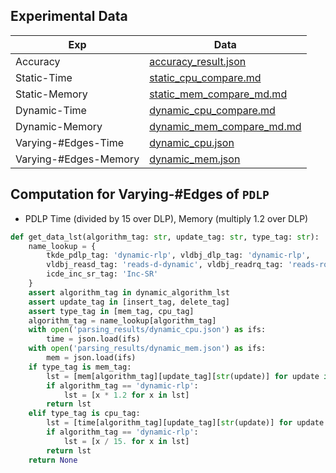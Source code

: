 ## Experimental Data

Exp | Data
--- | ---
Accuracy | [accuracy_result.json](accuracy_result.json)
Static-Time | [static_cpu_compare.md](static_cpu_compare.md)
Static-Memory | [static_mem_compare_md.md](static_mem_compare_md.md)
Dynamic-Time | [dynamic_cpu_compare.md](dynamic_cpu_compare.md)
Dynamic-Memory | [dynamic_mem_compare_md.md](dynamic_mem_compare_md.md)
Varying-#Edges-Time | [dynamic_cpu.json](dynamic_cpu.json)
Varying-#Edges-Memory | [dynamic_mem.json](dynamic_mem.json)

## Computation for Varying-#Edges of `PDLP`

* PDLP Time (divided by 15 over DLP), Memory (multiply 1.2 over DLP)

```python
def get_data_lst(algorithm_tag: str, update_tag: str, type_tag: str):
    name_lookup = {
        tkde_pdlp_tag: 'dynamic-rlp', vldbj_dlp_tag: 'dynamic-rlp',
        vldbj_reasd_tag: 'reads-d-dynamic', vldbj_readrq_tag: 'reads-rq-dynamic',
        icde_inc_sr_tag: 'Inc-SR'
    }
    assert algorithm_tag in dynamic_algorithm_lst
    assert update_tag in [insert_tag, delete_tag]
    assert type_tag in [mem_tag, cpu_tag]
    algorithm_tag = name_lookup[algorithm_tag]
    with open('parsing_results/dynamic_cpu.json') as ifs:
        time = json.load(ifs)
    with open('parsing_results/dynamic_mem.json') as ifs:
        mem = json.load(ifs)
    if type_tag is mem_tag:
        lst = [mem[algorithm_tag][update_tag][str(update)] for update in updates]
        if algorithm_tag == 'dynamic-rlp':
            lst = [x * 1.2 for x in lst]
        return lst
    elif type_tag is cpu_tag:
        lst = [time[algorithm_tag][update_tag][str(update)] for update in updates]
        if algorithm_tag == 'dynamic-rlp':
            lst = [x / 15. for x in lst]
        return lst
    return None
```